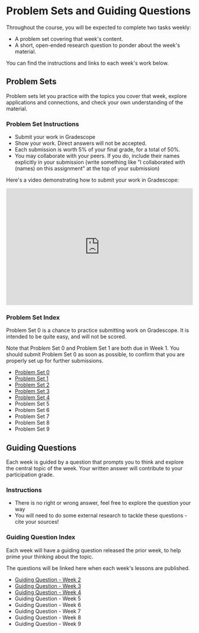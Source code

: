 # Problem Sets and Guiding Questions

Throughout the course, you will be expected to complete two tasks weekly:
- A problem set covering that week's content.
- A short, open-ended research question to ponder about the week's material.

You can find the instructions and links to each week's work below.

## Problem Sets

Problem sets let you practice with the topics you cover that week, explore applications and connections, and check your own understanding of the material.

### Problem Set Instructions

- Submit your work in Gradescope
- Show your work. Direct answers will not be accepted.
- Each submission is worth 5% of your final grade, for a total of 50%.
- You may collaborate with your peers. If you do, include their names explicitly 
  in your submission (write something like "I collaborated with (names) on this 
  assignment" at the top of your submission)

Here's a video demonstrating how to submit your work in Gradescope:

<div style="position: relative; padding-bottom: 62.5%; height: 0;"><iframe src="https://www.loom.com/embed/eb46a02bf3fc444e83d3a0ef74095199" frameborder="0" webkitallowfullscreen mozallowfullscreen allowfullscreen style="position: absolute; top: 0; left: 0; width: 100%; height: 100%;"></iframe></div>

### Problem Set Index

Problem Set 0 is a chance to practice submitting work on Gradescope. It is intended
to be quite easy, and will not be scored.

Note that Problem Set 0 and Problem Set 1 are both due in Week 1. You should
submit Problem Set 0 as soon as possible, to confirm that you are properly set
up for further submissions.

- [Problem Set 0](homework/problem-sets/week0.md)
- [Problem Set 1](homework/problem-sets/week1.md)
- [Problem Set 2](homework/problem-sets/week2.md)
- [Problem Set 3](homework/problem-sets/week3.md)
- [Problem Set 4](homework/problem-sets/week4.md)
- Problem Set 5
- Problem Set 6
- Problem Set 7
- Problem Set 8
- Problem Set 9

<!--

- [Problem Set 5](homework/problem-sets/week5.md)
- [Problem Set 6](homework/problem-sets/week6.md)
- [Problem Set 7](homework/problem-sets/week7.md)
- [Problem Set 8](homework/problem-sets/week8.md)
- [Problem Set 9](homework/problem-sets/week9.md)
-->

## Guiding Questions

Each week is guided by a question that prompts you to think and explore the central topic of the week. Your written answer will contribute to your participation grade.

### Instructions

- There is no right or wrong answer, feel free to explore the question your way
- You will need to do some external research to tackle these questions - cite your sources!

### Guiding Question Index

Each week will have a guiding question released the prior week, to help prime your thinking about the topic.

The questions will be linked here when each week's lessons are published.

- [Guiding Question - Week 2](homework/the-question/week2.md)
- [Guiding Question - Week 3](homework/the-question/week3.md)
- [Guiding Question - Week 4](homework/the-question/week4.md)
- Guiding Question - Week 5
- Guiding Question - Week 6
- Guiding Question - Week 7
- Guiding Question - Week 8
- Guiding Question - Week 9

<!--

- [Guiding Question - Week 4](homework/the-question/week4.md)
- [Guiding Question - Week 5](homework/the-question/week5.md)
- [Guiding Question - Week 6](homework/the-question/week6.md)
- [Guiding Question - Week 7](homework/the-question/week7.md)
- [Guiding Question - Week 8](homework/the-question/week8.md)
- [Guiding Question - Week 9](homework/the-question/week9.md)
-->
